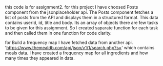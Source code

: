  this code is for assignment2.
 for this project I have choosed Posts component from the jsonplaceholder api.
 The Posts component fetches a list of posts from the API and displays them in a structured format.
 This data contains userId, id, title and body. Its an array of objects
 there are few tasks to be given for this assignment. So I created saparate function for each task and then called them in one function for code clarity.


for Build a frequency map I have fetched data from another api. 'https://www.themealdb.com/api/json/v1/1/search.php?s='
which contains meals data. I have created a frequency map for all ingredients and how many times they appeared in data.
